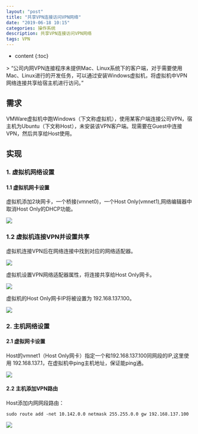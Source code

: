 ```yaml
---
layout: "post"
title: "共享VPN连接访问VPN网络"
date: "2019-06-18 10:15"
categories: 操作系统
description: 共享VPN连接访问VPN网络
tags: VPN
---
```


* content
{:toc}

<div class="postImg" style="background-image:url(http://carforeasy.cn/共享VPN连接访问VPN网络-04322f2e.png)"></div>
> “公司内网VPN连接程序未提供Mac、Linux系统下的客户端，对于需要使用Mac、Linux进行的开发任务，可以通过安装Windows虚拟机，将虚拟机中VPN网络连接共享给宿主机进行访问。”




## 需求

VMWare虚拟机中跑Windows（下文称虚拟机），使用某客户端连接公司VPN，宿主机为Ubuntu（下文称Host），未安装该VPN客户端。现需要在Guest中连接VPN，然后共享给Host使用。

## 实现
### 1. 虚拟机网络设置

#### 1.1 虚拟机网卡设置
虚拟机添加2块网卡，一个桥接(vmnet0)，一个Host Only(vmnet1),网络编辑器中取消Host Only的DHCP功能。

![](http://carforeasy.cn/共享VPN连接访问VPN网络-c263022d.png)


### 1.2 虚拟机连接VPN并设置共享
虚拟机连接VPN后在网络连接中找到对应的网络适配器。

![](http://carforeasy.cn/共享VPN连接访问VPN网络-57de99ca.png)

虚拟机设置VPN网络适配器属性，将连接共享给Host Only网卡。

![](http://carforeasy.cn/共享VPN连接访问VPN网络-d3224652.png)

虚拟机的Host Only网卡IP将被设置为 192.168.137.100。

![](http://carforeasy.cn/共享VPN连接访问VPN网络-8b2114dd.png)

### 2. 主机网络设置
#### 2.1 虚拟网卡设置
Host的vmnet1（Host Only网卡）指定一个和192.168.137.100同网段的IP,这里使用 192.168.137.1，在虚拟机中ping主机地址，保证能ping通。

![](http://carforeasy.cn/共享VPN连接访问VPN网络-4a956d25.png)

#### 2.2 主机添加VPN路由
Host添加内网网段路由：

```shell
sudo route add -net 10.142.0.0 netmask 255.255.0.0 gw 192.168.137.100
```

![](http://carforeasy.cn/共享VPN连接访问VPN网络-9e3a2316.png)
